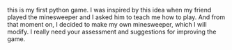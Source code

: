 this is my first python game. I was inspired by this idea when my friend played the minesweeper and I asked him to teach me how to play. And from that moment on, I decided to make my own minesweeper, which I will modify. I really need your assessment and suggestions for improving the game.
